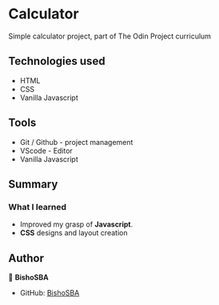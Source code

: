# Calculator

Simple calculator project, part of The Odin Project curriculum

## Technologies used
* HTML
* CSS
* Vanilla Javascript

## Tools
* Git / Github - project management
* VScode - Editor
* Vanilla Javascript

## Summary

### What I learned

* Improved my grasp of **Javascript**.
* **CSS** designs and layout creation

## Author

👤 **BishoSBA**
* GitHub: [BishoSBA](https://github.com/BishoSBA)
